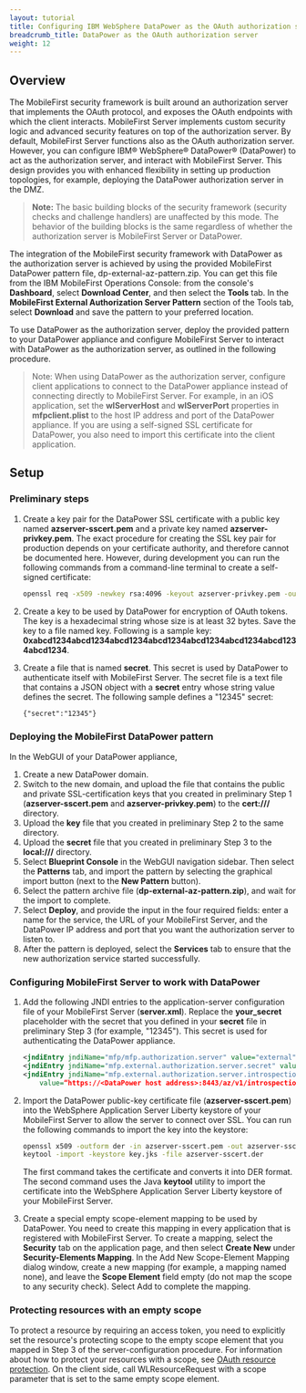 ```yaml
---
layout: tutorial
title: Configuring IBM WebSphere DataPower as the OAuth authorization server
breadcrumb_title: DataPower as the OAuth authorization server
weight: 12
---
```

## Overview
The MobileFirst security framework is built around an authorization server that implements the OAuth protocol, and exposes the OAuth endpoints with which the client interacts. MobileFirst Server implements custom security logic and advanced security features on top of the authorization server. By default, MobileFirst Server functions also as the OAuth authorization server. However, you can configure IBM® WebSphere® DataPower® (DataPower) to act as the authorization server, and interact with MobileFirst Server. This design provides you with enhanced flexibility in setting up production topologies, for example, deploying the DataPower authorization server in the DMZ.

> **Note:** The basic building blocks of the security framework (security checks and challenge handlers) are unaffected by this mode. The behavior of the building blocks is the same regardless of whether the authorization server is MobileFirst Server or DataPower.

The integration of the MobileFirst security framework with DataPower as the authorization server is achieved by using the provided MobileFirst DataPower pattern file, dp-external-az-pattern.zip. You can get this file from the IBM MobileFirst Operations Console: from the console's **Dashboard**, select **Download Center**, and then select the **Tools** tab. In the **MobileFirst External Authorization Server Pattern** section of the Tools tab, select **Download** and save the pattern to your preferred location.

To use DataPower as the authorization server, deploy the provided pattern to your DataPower appliance and configure MobileFirst Server to interact with DataPower as the authorization server, as outlined in the following procedure.

> Note: When using DataPower as the authorization server, configure client applications to connect to the DataPower appliance instead of connecting directly to MobileFirst Server. For example, in an iOS application, set the **wlServerHost** and **wlServerPort** properties in **mfpclient.plist** to the host IP address and port of the DataPower appliance. If you are using a self-signed SSL certificate for DataPower, you also need to import this certificate into the client application.

## Setup
### Preliminary steps
1. Create a key pair for the DataPower SSL certificate with a public key named **azserver-sscert.pem** and a private key named **azserver-privkey.pem**. The exact procedure for creating the SSL key pair for production depends on your certificate authority, and therefore cannot be documented here. However, during development you can run the following commands from a command-line terminal to create a self-signed certificate:

    ```bash
    openssl req -x509 -newkey rsa:4096 -keyout azserver-privkey.pem -out azserver-sscert.pem -days 365 -nodes
    ```
    
2. Create a key to be used by DataPower for encryption of OAuth tokens. The key is a hexadecimal string whose size is at least 32 bytes. Save the key to a file named key. Following is a sample key: **0xabcd1234abcd1234abcd1234abcd1234abcd1234abcd1234abcd1234abcd1234**.

3. Create a file that is named **secret**. This secret is used by DataPower to authenticate itself with MobileFirst Server. The secret file is a text file that contains a JSON object with a **secret** entry whose string value defines the secret. The following sample defines a "12345" secret:

    ```xml
    {"secret":"12345"}
    ```

### Deploying the MobileFirst DataPower pattern
In the WebGUI of your DataPower appliance,

1. Create a new DataPower domain.
2. Switch to the new domain, and upload the file that contains the public and private SSL-certification keys that you created in preliminary Step 1 (**azserver-sscert.pem** and **azserver-privkey.pem**) to the **cert:///** directory.
3. Upload the **key** file that you created in preliminary Step 2 to the same directory.
4. Upload the **secret** file that you created in preliminary Step 3 to the **local:///** directory.
5. Select **Blueprint Console** in the WebGUI navigation sidebar. Then select the **Patterns** tab, and import the pattern by selecting the graphical import button (next to the **New Pattern** button).
6. Select the pattern archive file (**dp-external-az-pattern.zip**), and wait for the import to complete.
7. Select **Deploy**, and provide the input in the four required fields: enter a name for the service, the URL of your MobileFirst Server, and the DataPower IP address and port that you want the authorization server to listen to.
8. After the pattern is deployed, select the **Services** tab to ensure that the new authorization service started successfully.

### Configuring MobileFirst Server to work with DataPower
1. Add the following JNDI entries to the application-server configuration file of your MobileFirst Server (**server.xml**). Replace the **your_secret** placeholder with the secret that you defined in your **secret** file in preliminary Step 3 (for example, "12345"). This secret is used for authenticating the DataPower appliance.

    ```xml
    <jndiEntry jndiName="mfp/mfp.authorization.server" value="external"/>
    <jndiEntry jndiName="mfp.external.authorization.server.secret" value="your_secret"/>
    <jndiEntry jndiName="mfp.external.authorization.server.introspection.url"
        value=“https://<DataPower host address>:8443/az/v1/introspection"/>
    ```
    
2. Import the DataPower public-key certificate file (**azserver-sscert.pem**) into the WebSphere Application Server Liberty keystore of your MobileFirst Server to allow the server to connect over SSL. You can run the following commands to import the key into the keystore:

    ```bash
    openssl x509 -outform der -in azserver-sscert.pem -out azserver-sscert.der
    keytool -import -keystore key.jks -file azserver-sscert.der
    ```
    
    The first command takes the certificate and converts it into DER format. The second command uses the Java **keytool** utility to import the certificate into the WebSphere Application Server Liberty keystore of your MobileFirst Server.
    
3. Create a special empty scope-element mapping to be used by DataPower. You need to create this mapping in every application that is registered with MobileFirst Server. To create a mapping, select the **Security** tab on the application page, and then select **Create New** under **Security-Elements Mapping**. In the Add New Scope-Element Mapping dialog window, create a new mapping (for example, a mapping named none), and leave the **Scope Element** field empty (do not map the scope to any security check). Select Add to complete the mapping.

### Protecting resources with an empty scope
To protect a resource by requiring an access token, you need to explicitly set the resource's protecting scope to the empty scope element that you mapped in Step 3 of the server-configuration procedure. For information about how to protect your resources with a scope, see [OAuth resource protection](../#protecting-resources). On the client side, call WLResourceRequest with a scope parameter that is set to the same empty scope element.


